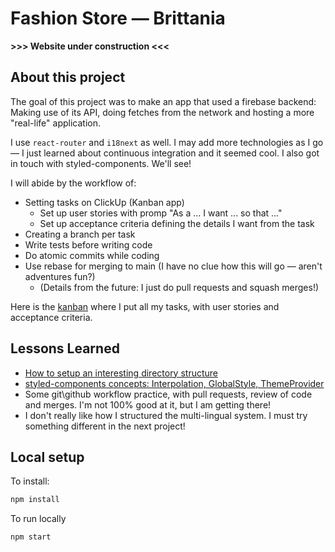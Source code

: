 # Fashion Store — Brittania

**>>> Website under construction <<<**

## About this project

The goal of this project was to make an app that used a firebase backend: Making use of its API, doing fetches from the network and hosting a more "real-life" application.

I use `react-router` and `i18next` as well. I may add more technologies as I go — I just learned about continuous integration and it seemed cool. I also got in touch with styled-components. We'll see!

I will abide by the workflow of:

- Setting tasks on ClickUp (Kanban app)
  - Set up user stories with promp "As a ... I want ... so that ..."
  - Set up acceptance criteria defining the details I want from the task
- Creating a branch per task
- Write tests before writing code
- Do atomic commits while coding
- Use rebase for merging to main (I have no clue how this will go — aren't adventures fun?)
  - (Details from the future: I just do pull requests and squash merges!)

Here is the [kanban](https://sharing.clickup.com/31171183/b/h/7-31171183-2/ae2c4f2a10958cd) where I put all my tasks, with user stories and acceptance criteria.

## Lessons Learned

- [How to setup an interesting directory structure](https://dev.to/alptk/folder-structure-of-a-react-project-2k6c)
- [styled-components concepts: Interpolation, GlobalStyle, ThemeProvider](#)
- Some git\github workflow practice, with pull requests, review of code and merges. I'm not 100% good at it, but I am getting there!
- I don't really like how I structured the multi-lingual system. I must try something different in the next project!

## Local setup

To install:

```bash
npm install
```

To run locally

```bash
npm start
```
